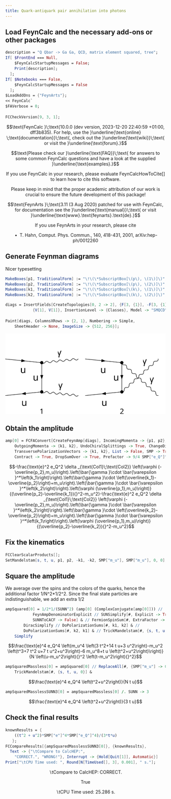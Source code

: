 ```yaml
---
title: Quark-antiquark pair annihilation into photons
---
```



## Load FeynCalc and the necessary add-ons or other packages

```mathematica
description = "Q Qbar -> Ga Ga, QCD, matrix element squared, tree";
If[ $FrontEnd === Null, 
  	$FeynCalcStartupMessages = False; 
  	Print[description]; 
  ];
If[ $Notebooks === False, 
  	$FeynCalcStartupMessages = False 
  ];
$LoadAddOns = {"FeynArts"};
<< FeynCalc`
$FAVerbose = 0; 
 
FCCheckVersion[9, 3, 1];
```

$$\text{FeynCalc }\;\text{10.0.0 (dev version, 2023-12-20 22:40:59 +01:00, dff3b835). For help, use the }\underline{\text{online} \;\text{documentation}}\;\text{, check out the }\underline{\text{wiki}}\;\text{ or visit the }\underline{\text{forum}.}$$

$$\text{Please check our }\underline{\text{FAQ}}\;\text{ for answers to some common FeynCalc questions and have a look at the supplied }\underline{\text{examples}.}$$

$$\text{If you use FeynCalc in your research, please evaluate FeynCalcHowToCite[] to learn how to cite this software.}$$

$$\text{Please keep in mind that the proper academic attribution of our work is crucial to ensure the future development of this package!}$$

$$\text{FeynArts }\;\text{3.11 (3 Aug 2020) patched for use with FeynCalc, for documentation see the }\underline{\text{manual}}\;\text{ or visit }\underline{\text{www}.\text{feynarts}.\text{de}.}$$

$$\text{If you use FeynArts in your research, please cite}$$

$$\text{ $\bullet $ T. Hahn, Comput. Phys. Commun., 140, 418-431, 2001, arXiv:hep-ph/0012260}$$

## Generate Feynman diagrams

Nicer typesetting

```mathematica
MakeBoxes[p1, TraditionalForm] := "\!\(\*SubscriptBox[\(p\), \(1\)]\)";
MakeBoxes[p2, TraditionalForm] := "\!\(\*SubscriptBox[\(p\), \(2\)]\)";
MakeBoxes[k1, TraditionalForm] := "\!\(\*SubscriptBox[\(k\), \(1\)]\)";
MakeBoxes[k2, TraditionalForm] := "\!\(\*SubscriptBox[\(k\), \(2\)]\)";
```

```mathematica
diags = InsertFields[CreateTopologies[0, 2 -> 2], {F[3, {1}], -F[3, {1}]} -> 
     		{V[1], V[1]}, InsertionLevel -> {Classes}, Model -> "SMQCD"]; 
 
Paint[diags, ColumnsXRows -> {2, 1}, Numbering -> Simple, 
  	SheetHeader -> None, ImageSize -> {512, 256}];
```

![00hnmheba4q54](img/00hnmheba4q54.svg)

## Obtain the amplitude

```mathematica
amp[0] = FCFAConvert[CreateFeynAmp[diags], IncomingMomenta -> {p1, p2}, 
  	OutgoingMomenta -> {k1, k2}, UndoChiralSplittings -> True, ChangeDimension -> 4, 
  	TransversePolarizationVectors -> {k1, k2}, List -> False, SMP -> True, 
  	Contract -> True, DropSumOver -> True, Prefactor -> 9/4 SMP["e_Q"]^2]
```

$$-\frac{\text{e}^2 e_Q^2 \delta _{\text{Col1}\;\text{Col2}} \left(\varphi (-\overline{p_2},m_u)\right).\left(\bar{\gamma }\cdot \bar{\varepsilon }^*\left(k_1\right)\right).\left(\bar{\gamma }\cdot \left(\overline{k_1}-\overline{p_2}\right)+m_u\right).\left(\bar{\gamma }\cdot \bar{\varepsilon }^*\left(k_2\right)\right).\left(\varphi (\overline{p_1},m_u)\right)}{(\overline{p_2}-\overline{k_1}){}^2-m_u^2}-\frac{\text{e}^2 e_Q^2 \delta _{\text{Col1}\;\text{Col2}} \left(\varphi (-\overline{p_2},m_u)\right).\left(\bar{\gamma }\cdot \bar{\varepsilon }^*\left(k_2\right)\right).\left(\bar{\gamma }\cdot \left(\overline{k_2}-\overline{p_2}\right)+m_u\right).\left(\bar{\gamma }\cdot \bar{\varepsilon }^*\left(k_1\right)\right).\left(\varphi (\overline{p_1},m_u)\right)}{(\overline{p_2}-\overline{k_2}){}^2-m_u^2}$$

## Fix the kinematics

```mathematica
FCClearScalarProducts[];
SetMandelstam[s, t, u, p1, p2, -k1, -k2, SMP["m_u"], SMP["m_u"], 0, 0];
```

## Square the amplitude

We average over the spins and the colors of the quarks, hence the additional factor 1/N^2*1/2^2. 
Since the final state particles are indistinguishable, we add an extra 1/2

```mathematica
ampSquared[0] = 1/2*1/(SUNN^2) (amp[0] (ComplexConjugate[amp[0]])) // 
         	FeynAmpDenominatorExplicit // SUNSimplify[#, Explicit -> True, 
          	SUNNToCACF -> False] & // FermionSpinSum[#, ExtraFactor -> 1/2^2] & // 
      	DiracSimplify // DoPolarizationSums[#, k1, k2] & // 
    	DoPolarizationSums[#, k2, k1] & // TrickMandelstam[#, {s, t, u, 2  SMP["m_u"]^2}] & // 
  	Simplify
```

$$\frac{\text{e}^4 e_Q^4 \left(m_u^4 \left(3 t^2+14 t u+3 u^2\right)-m_u^2 \left(t^3+7 t^2 u+7 t u^2+u^3\right)-6 m_u^8+t u \left(t^2+u^2\right)\right)}{N \left(u-m_u^2\right){}^2 \left(t-m_u^2\right){}^2}$$

```mathematica
ampSquaredMassless[0] = ampSquared[0] // ReplaceAll[#, {SMP["m_u"] -> 0}] & // 
  	TrickMandelstam[#, {s, t, u, 0}] &
```

$$\frac{\text{e}^4 e_Q^4 \left(t^2+u^2\right)}{N t u}$$

```mathematica
ampSquaredMasslessSUNN3[0] = ampSquaredMassless[0] /. SUNN -> 3
```

$$\frac{\text{e}^4 e_Q^4 \left(t^2+u^2\right)}{3 t u}$$

## Check the final results

```mathematica
knownResults = {
   	((t^2 + u^2)*SMP["e"]^4*SMP["e_Q"]^4)/(3*t*u) 
   };
FCCompareResults[{ampSquaredMasslessSUNN3[0]}, {knownResults}, 
  Text -> {"\tCompare to CalcHEP:", 
    "CORRECT.", "WRONG!"}, Interrupt -> {Hold[Quit[1]], Automatic}]
Print["\tCPU Time used: ", Round[N[TimeUsed[], 3], 0.001], " s."];
```

$$\text{$\backslash $tCompare to CalcHEP:} \;\text{CORRECT.}$$

$$\text{True}$$

$$\text{$\backslash $tCPU Time used: }25.286\text{ s.}$$